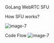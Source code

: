 GoLang WebRTC SFU

How SFU works?

![image-7](https://github.com/sonigeez/go-sfu-webrtc/assets/114856815/a608970c-074c-45af-85cd-52e2834f2438)

Code Flow
![image-7](https://github.com/sonigeez/go-sfu-webrtc/assets/114856815/9e31fc9c-a1be-4738-9152-878fd4e8ecd3)
